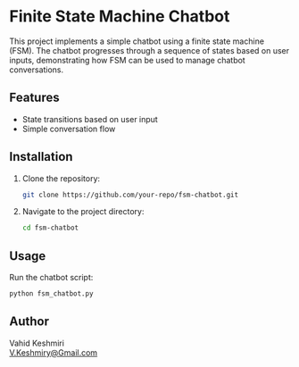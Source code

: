 # Finite State Machine Chatbot

This project implements a simple chatbot using a finite state machine (FSM). The chatbot progresses through a sequence of states based on user inputs, demonstrating how FSM can be used to manage chatbot conversations.

## Features

- State transitions based on user input
- Simple conversation flow

## Installation

1. Clone the repository:
    ```sh
    git clone https://github.com/your-repo/fsm-chatbot.git
    ```
2. Navigate to the project directory:
    ```sh
    cd fsm-chatbot
    ```

## Usage

Run the chatbot script:
```sh
python fsm_chatbot.py
```

## Author

Vahid Keshmiri  
V.Keshmiry@Gmail.com
